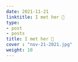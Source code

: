 ```yaml
---
date: 2021-11-21
linktitle: I met her 💞
type:
- post
- posts
title: I met her 💞
cover : "nov-21-2021.jpg"
weight: 10
---
```



